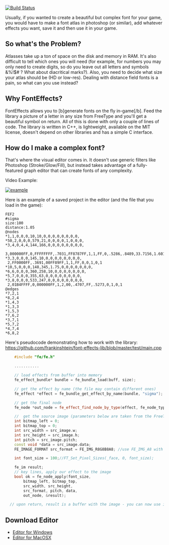 [![Build Status](https://travis-ci.org/frankinshtein/font-effects-lib.svg?branch=master)](https://travis-ci.org/frankinshtein/font-effects-lib)

Usually, if you wanted to create a beautiful but complex font for your game, you would have to make a font atlas in 
photoshop (or similar), add whatever effects you want, save it and then use it in your game.

## So what's the Problem?
Atlasses take up a ton of space on the disk and memory in RAM. It's also difficult to tell which ones you will need (for example, for numbers you may only need to create digits, so do you leave out all letters and symbols &%!$# ? What about diacritical marks?). Also, you need to decide what size your atlas should be (HD or low-res). Dealing with distance field fonts is a pain, so what can you use instead?

## Why FontEffects?
FontEffects allows you to [b]generate fonts on the fly in-game[/b]. 
Feed the library a picture of a letter in any size from FreeType and you'll get a beautiful symbol on return.
All of this is done with only a couple of lines of code.
The library is written in C++, is lightweight, available on the MIT license, doesn't depend on other libraries and has a simple C interface.

## How do I make a complex font?
That's where the visual editor comes in. 
It doesn't use generic filters like Photoshop (Stroke/Glow/Fill), 
but instead takes advantage of a fully-featured graph editor that can create fonts of any complexity.

Video Example:

[![example](https://img.youtube.com/vi/srbNzlthj5k/0.jpg)](https://www.youtube.com/watch?v=srbNzlthj5k)

Here is an example of a saved project in the editor (and the file that you load in the game):
```
FEF2
#sigma
size:100
distance:1.05
@nodes
*1,1,0,0,0,10,10,0,0,0,0,0,0,0,0,
*50,2,0,0,0,579,21,0,0,0,0,1,0,0,0,
*3,4,0,4,4,144,166,0,0,0,0,0,0,0,0,
 3,000000FF,0,FFFFFFFF,.7031,FF8787FF,1,1,FF,0,.5286,.8489,33.7156,1.6017
*3,3,0,0,0,145,10,0,0,0,0,0,0,0,0,
 2,FF0000FF,.3691,00FF89FF,1,1,FF,0,0,1,0,1
*10,5,0,0,0,148,345,1.75,0,0,0,0,0,0,0,
*6,6,0,0,0,360,258,10,0,0,0,0,0,0,0,
*5,7,0,0,0,355,63,0,0,0,0,0,0,0,0,
*3,8,0,0,0,533,247,0,0,0,0,0,0,0,0,
 2,01B4FFFF,0,000000FF,1,2,00,.4707,FF,.5273,0,1,0,1
@edges
*7,2,1
*8,2,4
*1,4,3
*1,3,3
*1,5,3
*7,6,2
*3,7,1
*5,7,2
*4,7,4
*6,8,2
```

Here's pseudocode demonstrating how to work with the library:
https://github.com/frankinshtein/font-effects-lib/blob/master/test/main.cpp
```cpp
    #include "fe/fe.h"

    ...........    

    // load effects from buffer into memory
    fe_effect_bundle* bundle = fe_bundle_load(buff, size);

    // get the effect by name (the file may contain different ones)
    fe_effect *effect = fe_bundle_get_effect_by_name(bundle, "sigma");    

    // get the final node
    fe_node *out_node = fe_effect_find_node_by_type(effect, fe_node_type_out);

    //  get the source image (parameters below are taken from the FreeType structs)
    int bitmap_left = 0;
    int bitmap_top = 0;
    int src_width = src_image.w;
    int src_height = src_image.h;
    int pitch = src_image.pitch;
    const void *data = src_image.data;
    FE_IMAGE_FORMAT src_format = FE_IMG_R8G8B8A8; //use FE_IMG_A8 with freetype

    int font_size = 100;//FT_Set_Pixel_Sizes(_face, 0, font_size);

    fe_im result;
    // key lines, apply our effect to the image
    bool ok = fe_node_apply(font_size,
        bitmap_left, bitmap_top,
        src_width, src_height, 
        src_format, pitch, data,
        out_node, &result);

  // upon return, result is a buffer with the image - you can now use it for whatever you need!
```

## Download Editor
- [Editor for Windows](https://www.dropbox.com/s/4j3zfraj2p6xjqb/FontEffects_win.zip?dl=0)
- [Editor for MacOSX](https://www.dropbox.com/s/4j3zfraj2p6xjqb/FontEffects_osx.zip?dl=0)
